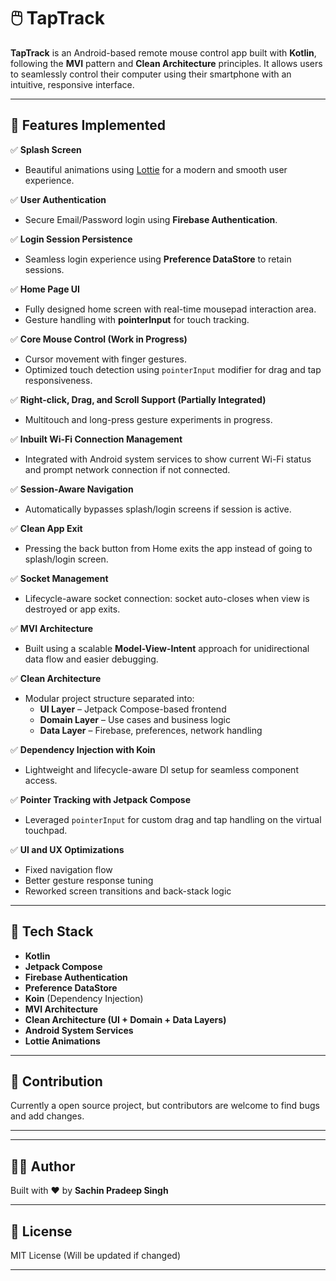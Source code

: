 # 🖱️ TapTrack

**TapTrack** is an Android-based remote mouse control app built with **Kotlin**, following the **MVI** pattern and **Clean Architecture** principles. It allows users to seamlessly control their computer using their smartphone with an intuitive, responsive interface.

---

## 🚀 Features Implemented

✅ **Splash Screen**  
- Beautiful animations using [Lottie](https://airbnb.io/lottie/) for a modern and smooth user experience.

✅ **User Authentication**  
- Secure Email/Password login using **Firebase Authentication**.

✅ **Login Session Persistence**  
- Seamless login experience using **Preference DataStore** to retain sessions.

✅ **Home Page UI**  
- Fully designed home screen with real-time mousepad interaction area.
- Gesture handling with **pointerInput** for touch tracking.

✅ **Core Mouse Control (Work in Progress)**  
- Cursor movement with finger gestures.
- Optimized touch detection using `pointerInput` modifier for drag and tap responsiveness.

✅ **Right-click, Drag, and Scroll Support (Partially Integrated)**  
- Multitouch and long-press gesture experiments in progress.

✅ **Inbuilt Wi-Fi Connection Management**  
- Integrated with Android system services to show current Wi-Fi status and prompt network connection if not connected.

✅ **Session-Aware Navigation**  
- Automatically bypasses splash/login screens if session is active.

✅ **Clean App Exit**  
- Pressing the back button from Home exits the app instead of going to splash/login screen.

✅ **Socket Management**  
- Lifecycle-aware socket connection: socket auto-closes when view is destroyed or app exits.

✅ **MVI Architecture**  
- Built using a scalable **Model-View-Intent** approach for unidirectional data flow and easier debugging.

✅ **Clean Architecture**  
- Modular project structure separated into:
  - **UI Layer** – Jetpack Compose-based frontend
  - **Domain Layer** – Use cases and business logic
  - **Data Layer** – Firebase, preferences, network handling

✅ **Dependency Injection with Koin**  
- Lightweight and lifecycle-aware DI setup for seamless component access.

✅ **Pointer Tracking with Jetpack Compose**  
- Leveraged `pointerInput` for custom drag and tap handling on the virtual touchpad.

✅ **UI and UX Optimizations**  
- Fixed navigation flow
- Better gesture response tuning
- Reworked screen transitions and back-stack logic

---

## 🧩 Tech Stack

- **Kotlin**
- **Jetpack Compose**
- **Firebase Authentication**
- **Preference DataStore**
- **Koin** (Dependency Injection)
- **MVI Architecture**
- **Clean Architecture (UI + Domain + Data Layers)**
- **Android System Services**
- **Lottie Animations**

---


## 🧠 Contribution

Currently a open source project, but contributors are welcome to find bugs and add changes.

---


---

## 👨‍💻 Author

Built with ❤️ by **Sachin Pradeep Singh**  

---

## 📄 License

MIT License (Will be updated if changed)

---

